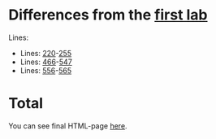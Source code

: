 # Differences from the [first lab](https://github.com/mezgoodle/canvas-graph-visualize/tree/master/Lab_rob_1)

Lines:

- Lines: [220](https://github.com/mezgoodle/canvas-graph-visualize/blob/master/Lab_rob_4/script.js#L220)-[255](https://github.com/mezgoodle/canvas-graph-visualize/blob/master/Lab_rob_4/script.js#L255)
- Lines: [466](https://github.com/mezgoodle/canvas-graph-visualize/blob/master/Lab_rob_4/script.js#L466)-[547](https://github.com/mezgoodle/canvas-graph-visualize/blob/master/Lab_rob_4/script.js#L547)
- Lines: [556](https://github.com/mezgoodle/canvas-graph-visualize/blob/master/Lab_rob_4/script.js#L556)-[565](https://github.com/mezgoodle/canvas-graph-visualize/blob/master/Lab_rob_4/script.js#L565)

# Total

You can see final HTML-page [here](https://mezgoodle.github.io/canvas-graph-visualize/Lab_rob_4/).
